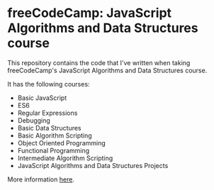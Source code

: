 # freeCodeCamp: JavaScript Algorithms and Data Structures course
This repository contains the code that I've written when taking freeCodeCamp's JavaScript Algorithms and Data Structures course.

It has the following courses:

- Basic JavaScript
- ES6
- Regular Expressions
- Debugging
- Basic Data Structures
- Basic Algorithm Scripting
- Object Oriented Programming
- Functional Programming
- Intermediate Algorithm Scripting
- JavaScript Algorithms and Data Structures Projects

More information [here](https://www.freecodecamp.org/learn/javascript-algorithms-and-data-structures/).
